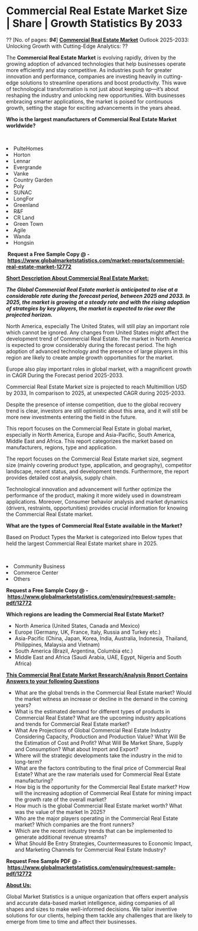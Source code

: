 <H1>Commercial Real Estate Market Size | Share | Growth Statistics By 2033</H1><p>?? [No. of pages:&nbsp;<strong><em>94</em></strong>]&nbsp;<strong><a href="https://www.globalmarketstatistics.com/market-reports/commercial-real-estate-market-12772">Commercial Real Estate&nbsp;Market</a></strong>&nbsp;Outlook 2025-2033: Unlocking Growth with Cutting-Edge Analytics: ??</p><p>The <strong>Commercial Real Estate Market</strong> is evolving rapidly, driven by the growing adoption of advanced technologies that help businesses operate more efficiently and stay competitive. As industries push for greater innovation and performance, companies are investing heavily in cutting-edge solutions to streamline operations and boost productivity. This wave of technological transformation is not just about keeping up&mdash;it&rsquo;s about reshaping the industry and unlocking new opportunities. With businesses embracing smarter applications, the market is poised for continuous growth, setting the stage for exciting advancements in the years ahead.</p><p><strong>Who is the largest manufacturers of Commercial Real Estate Market worldwide?</strong></p><p>&nbsp;<li>PulteHomes<li> Horton<li> Lennar<li> Evergrande<li> Vanke<li> Country Garden<li> Poly<li> SUNAC<li> LongFor<li> Greenland<li> R&F<li> CR Land<li> Green Town<li> Agile<li> Wanda<li> Hongsin</p><p>&nbsp;<strong>Request a Free Sample Copy @ -&nbsp;<a href="https://www.globalmarketstatistics.com/market-reports/commercial-real-estate-market-12772">https://www.globalmarketstatistics.com/market-reports/commercial-real-estate-market-12772</a></strong></p><p><strong><u>Short Description About Commercial Real Estate Market:</u></strong></p><p><strong><em>The Global Commercial Real Estate market is anticipated to rise at a considerable rate during the forecast period, between 2025 and 2033. In 2025, the market is growing at a steady rate and with the rising adoption of strategies by key players, the market is expected to rise over the projected horizon.</em></strong></p><p>North America, especially The United States, will still play an important role which cannot be ignored. Any changes from United States might affect the development trend of Commercial Real Estate. The market in North America is expected to grow considerably during the forecast period. The high adoption of advanced technology and the presence of large players in this region are likely to create ample growth opportunities for the market.</p><p>Europe also play important roles in global market, with a magnificent growth in CAGR During the Forecast period 2025-2033.</p><p>Commercial Real Estate Market size is projected to reach Multimillion USD by 2033, In comparison to 2025, at unexpected CAGR during 2025-2033.</p><p>Despite the presence of intense competition, due to the global recovery trend is clear, investors are still optimistic about this area, and it will still be more new investments entering the field in the future.</p><p>This report focuses on the Commercial Real Estate in global market, especially in North America, Europe and Asia-Pacific, South America, Middle East and Africa. This report categorizes the market based on manufacturers, regions, type and application.</p><p>The report focuses on the Commercial Real Estate market size, segment size (mainly covering product type, application, and geography), competitor landscape, recent status, and development trends. Furthermore, the report provides detailed cost analysis, supply chain.</p><p>Technological innovation and advancement will further optimize the performance of the product, making it more widely used in downstream applications. Moreover, Consumer behavior analysis and market dynamics (drivers, restraints, opportunities) provides crucial information for knowing the Commercial Real Estate market.</p><p><strong>What are the types of Commercial Real Estate available in the Market?</strong></p><p>Based on Product Types the Market is categorized into Below types that held the largest Commercial Real Estate market share in 2025.</p><p>&nbsp;<li>Community Business<li> Commerce Center<li> Others&nbsp;</p><p><strong>Request a Free Sample Copy @ -&nbsp;<a href="https://www.globalmarketstatistics.com/enquiry/request-sample-pdf/12772">https://www.globalmarketstatistics.com/enquiry/request-sample-pdf/12772</a></strong></p><p><strong>Which regions are leading the Commercial Real Estate Market?</strong></p><ul><li>North America (United States, Canada and Mexico)</li><li>Europe (Germany, UK, France, Italy, Russia and Turkey etc.)</li><li>Asia-Pacific (China, Japan, Korea, India, Australia, Indonesia, Thailand, Philippines, Malaysia and Vietnam)</li><li>South America (Brazil, Argentina, Columbia etc.)</li><li>Middle East and Africa (Saudi Arabia, UAE, Egypt, Nigeria and South Africa)</li></ul><p><strong><u>This Commercial Real Estate Market Research/Analysis Report Contains Answers to your following Questions</u></strong></p><ul><li>What are the global trends in the Commercial Real Estate market? Would the market witness an increase or decline in the demand in the coming years?</li><li>What is the estimated demand for different types of products in Commercial Real Estate? What are the upcoming industry applications and trends for Commercial Real Estate market?</li><li>What Are Projections of Global Commercial Real Estate Industry Considering Capacity, Production and Production Value? What Will Be the Estimation of Cost and Profit? What Will Be Market Share, Supply and Consumption? What about Import and Export?</li><li>Where will the strategic developments take the industry in the mid to long-term?</li><li>What are the factors contributing to the final price of Commercial Real Estate? What are the raw materials used for Commercial Real Estate manufacturing?</li><li>How big is the opportunity for the Commercial Real Estate market? How will the increasing adoption of Commercial Real Estate for mining impact the growth rate of the overall market?</li><li>How much is the global Commercial Real Estate market worth? What was the value of the market In 2025?</li><li>Who are the major players operating in the Commercial Real Estate market? Which companies are the front runners?</li><li>Which are the recent industry trends that can be implemented to generate additional revenue streams?</li><li>What Should Be Entry Strategies, Countermeasures to Economic Impact, and Marketing Channels for Commercial Real Estate Industry?</li></ul><p><strong>Request Free Sample PDF @ -&nbsp;<a href="https://www.globalmarketstatistics.com/enquiry/request-sample-pdf/12772">https://www.globalmarketstatistics.com/enquiry/request-sample-pdf/12772</a></strong></p><p><strong><u>About Us:</u></strong></p><p>Global Market Statistics&nbsp;is a unique organization that offers expert analysis and accurate data-based market intelligence, aiding companies of all shapes and sizes to make well-informed decisions. We tailor inventive solutions for our clients, helping them tackle any challenges that are likely to emerge from time to time and affect their businesses.</p>

